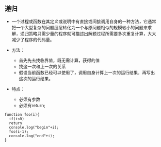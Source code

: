 ## 递归

- 一个过程或函数在其定义或说明中有直接或间接调用自身的一种方法，它通常把一个大型复杂的问题层层转化为一个与原问题相似的规模较小的问题来求解，递归策略只需少量的程序就可描述出解题过程所需要多次重复计算，大大减少了程序的代码量。

- 方法：
  - 首先先去找临界值，既无需计算，获得的值
  - 找这一次和上一次的关系
  - 假设当前函数已经可以使用了，调用自身计算上一次的运行结果，再写出这次的运行结果。

- 特点：
  - 必须有参数
  - 必须有return;
```
function foo(i){
  if(i<0)
  return
  console.log("begin"+i);
  foo(i-1);
  console.log("end"+i);
}
```